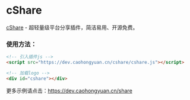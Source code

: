 cShare
============================

[cShare](https://dev.caohongyuan.cn/share) - 超轻量级平台分享插件，简洁易用、开源免费。

### 使用方法：

```html
<!-- 引入插件js -->
<script src="https://dev.caohongyuan.cn/cshare/cshare.js"></script>

<!-- 加载logo -->
<div id="cshare"></div>
```
更多示例请点击：https://dev.caohongyuan.cn/share